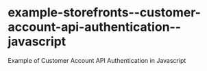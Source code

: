 # example-storefronts--customer-account-api-authentication--javascript
Example of Customer Account API Authentication in Javascript
